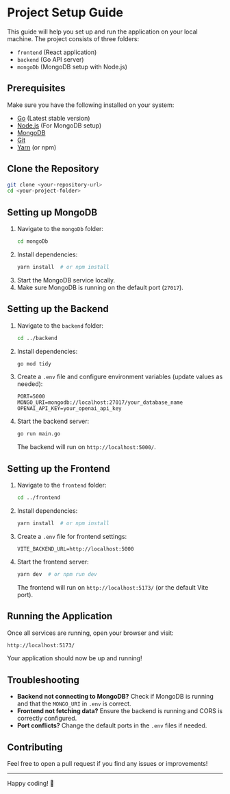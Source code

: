 # Project Setup Guide

This guide will help you set up and run the application on your local machine. The project consists of three folders:
- `frontend` (React application)
- `backend` (Go API server)
- `mongoDb` (MongoDB setup with Node.js)

## Prerequisites
Make sure you have the following installed on your system:
- [Go](https://go.dev/dl/) (Latest stable version)
- [Node.js](https://nodejs.org/) (For MongoDB setup)
- [MongoDB](https://www.mongodb.com/try/download/community)
- [Git](https://git-scm.com/)
- [Yarn](https://yarnpkg.com/) (or npm)

## Clone the Repository
```sh
git clone <your-repository-url>
cd <your-project-folder>
```

## Setting up MongoDB
1. Navigate to the `mongoDb` folder:
   ```sh
   cd mongoDb
   ```
2. Install dependencies:
   ```sh
   yarn install  # or npm install
   ```
3. Start the MongoDB service locally.
4. Make sure MongoDB is running on the default port (`27017`).

## Setting up the Backend
1. Navigate to the `backend` folder:
   ```sh
   cd ../backend
   ```
2. Install dependencies:
   ```sh
   go mod tidy
   ```
3. Create a `.env` file and configure environment variables (update values as needed):
   ```env
   PORT=5000
   MONGO_URI=mongodb://localhost:27017/your_database_name
   OPENAI_API_KEY=your_openai_api_key
   ```
4. Start the backend server:
   ```sh
   go run main.go
   ```
   The backend will run on `http://localhost:5000/`.

## Setting up the Frontend
1. Navigate to the `frontend` folder:
   ```sh
   cd ../frontend
   ```
2. Install dependencies:
   ```sh
   yarn install  # or npm install
   ```
3. Create a `.env` file for frontend settings:
   ```env
   VITE_BACKEND_URL=http://localhost:5000
   ```
4. Start the frontend server:
   ```sh
   yarn dev  # or npm run dev
   ```
   The frontend will run on `http://localhost:5173/` (or the default Vite port).

## Running the Application
Once all services are running, open your browser and visit:
```sh
http://localhost:5173/
```
Your application should now be up and running!

## Troubleshooting
- **Backend not connecting to MongoDB?** Check if MongoDB is running and that the `MONGO_URI` in `.env` is correct.
- **Frontend not fetching data?** Ensure the backend is running and CORS is correctly configured.
- **Port conflicts?** Change the default ports in the `.env` files if needed.

## Contributing
Feel free to open a pull request if you find any issues or improvements!

---
Happy coding! 🚀

